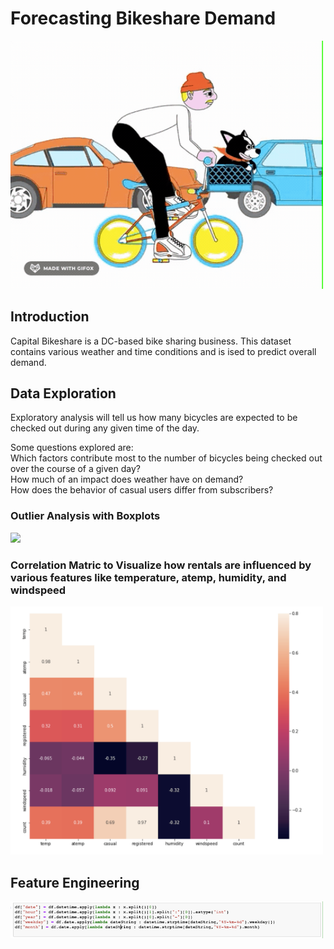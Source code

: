 # Forecasting Bikeshare Demand<br>

<img src='visualizations/bikes.gif' width=500>

## Introduction
Capital Bikeshare is a DC-based bike sharing business. This dataset contains various weather and time conditions and is ised to predict overall demand. 

## Data Exploration

Exploratory analysis will tell us how many bicycles are expected to be checked out during any given time of the day.<br>

Some questions explored are:<br>
Which factors contribute most to the number of bicycles being checked out over the course of a given day?<br>
How much of an impact does weather have on demand?<br>
How does the behavior of casual users differ from subscribers?<br>

### Outlier Analysis with Boxplots

<img src='visualizations/boxplots.ong' width=500>

### Correlation Matric to Visualize how rentals are influenced by various features like temperature, atemp, humidity, and windspeed

<img src='visualizations/matrix.png' width=500>

## Feature Engineering

<img src='visualizations/feature engineering.png' width=500>


